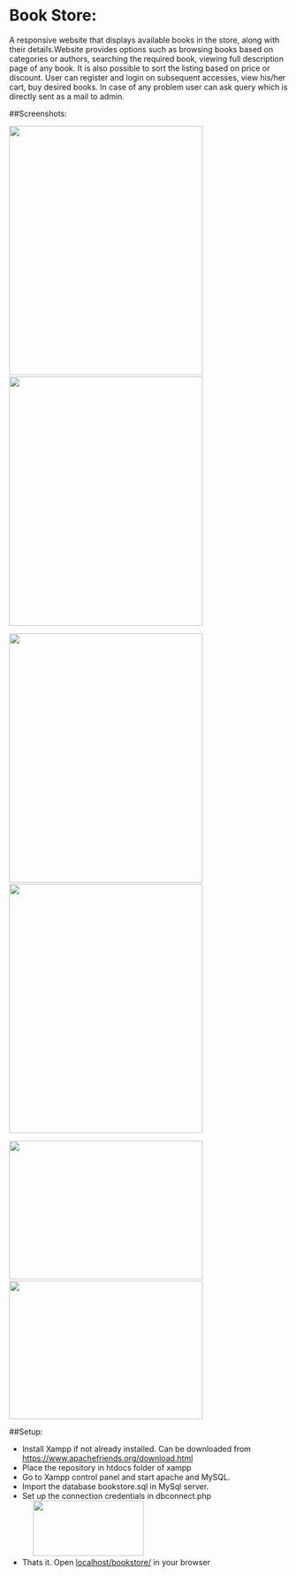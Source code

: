 # Book Store:
A responsive website that displays available books in the store, along with their details.Website provides options such as browsing books based on categories or authors, searching the required book, viewing full description page of any book. It is also possible to sort the listing based on price or discount. User can register and login on subsequent accesses, view his/her cart, buy desired books. In case of any problem user can ask query which is directly sent as a mail to admin.

##Screenshots:
<p>
  <kbd><img src="screenshot/index.png" width="350" height="450"/></kbd>
  &nbsp;&nbsp;&nbsp;&nbsp;&nbsp;&nbsp;&nbsp;&nbsp;
  <kbd><img src="screenshot/category.png" width="350" height="450"/></kbd>
</p>

<p>
  <kbd><img src="screenshot/search.png" width="350" height="450"/></kbd>
  &nbsp;&nbsp;&nbsp;&nbsp;&nbsp;&nbsp;&nbsp;&nbsp;
  <kbd><img src="screenshot/description.png" width="350" height="450"/></kbd>
</p>

<p>
  <kbd><img src="screenshot/cart.png" width="350" height="250"/></kbd>
  &nbsp;&nbsp;&nbsp;&nbsp;&nbsp;&nbsp;&nbsp;&nbsp;
  <kbd><img src="screenshot/query.png" width="350" height="250"/></kbd>
</p>

##Setup:
* Install Xampp if not already installed. Can be downloaded from https://www.apachefriends.org/download.html
* Place the repository in htdocs folder of xampp
* Go to Xampp control panel and start apache and MySQL.
* Import the database bookstore.sql in MySql server.
* Set up the connection credentials in dbconnect.php </br>
  &nbsp;&nbsp;&nbsp;&nbsp;&nbsp;<kbd><img src="screenshot/connection.png" width="200" height="100"/></kbd>
* Thats it. Open <a href="http://localhost/bookstore/">localhost/bookstore/</a> in your browser

